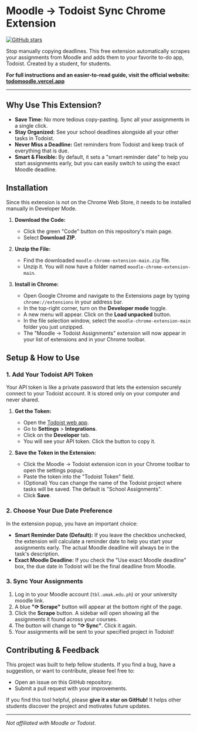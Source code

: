 # Moodle → Todoist Sync Chrome Extension

[![GitHub stars](https://img.shields.io/github/stars/samjoshuadud/moodle-chrome-extension?style=social)](https://github.com/samjoshuadud/moodle-chrome-extension/stargazers)

Stop manually copying deadlines. This free extension automatically scrapes your assignments from Moodle and adds them to your favorite to-do app, Todoist. Created by a student, for students.

**For full instructions and an easier-to-read guide, visit the official website: [todomoodle.vercel.app](https://todomoodle.vercel.app)**

---

## Why Use This Extension?

* **Save Time:** No more tedious copy-pasting. Sync all your assignments in a single click.
* **Stay Organized:** See your school deadlines alongside all your other tasks in Todoist.
* **Never Miss a Deadline:** Get reminders from Todoist and keep track of everything that is due.
* **Smart & Flexible:** By default, it sets a "smart reminder date" to help you start assignments early, but you can easily switch to using the exact Moodle deadline.

## Installation

Since this extension is not on the Chrome Web Store, it needs to be installed manually in Developer Mode.

1.  **Download the Code:**
    * Click the green "Code" button on this repository's main page.
    * Select **Download ZIP**.

2.  **Unzip the File:**
    * Find the downloaded `moodle-chrome-extension-main.zip` file.
    * Unzip it. You will now have a folder named `moodle-chrome-extension-main`.

3.  **Install in Chrome:**
    * Open Google Chrome and navigate to the Extensions page by typing `chrome://extensions` in your address bar.
    * In the top-right corner, turn on the **Developer mode** toggle.
    * A new menu will appear. Click on the **Load unpacked** button.
    * In the file selection window, select the `moodle-chrome-extension-main` folder you just unzipped.
    * The "Moodle → Todoist Assignments" extension will now appear in your list of extensions and in your Chrome toolbar.

## Setup & How to Use

### 1. Add Your Todoist API Token

Your API token is like a private password that lets the extension securely connect to your Todoist account. It is stored only on your computer and never shared.

1.  **Get the Token:**
    * Open the [Todoist web app](https://todoist.com).
    * Go to **Settings** > **Integrations**.
    * Click on the **Developer** tab.
    * You will see your API token. Click the button to copy it.

2.  **Save the Token in the Extension:**
    * Click the Moodle → Todoist extension icon in your Chrome toolbar to open the settings popup.
    * Paste the token into the "Todoist Token" field.
    * (Optional) You can change the name of the Todoist project where tasks will be saved. The default is "School Assignments".
    * Click **Save**.

### 2. Choose Your Due Date Preference

In the extension popup, you have an important choice:

* **Smart Reminder Date (Default):** If you leave the checkbox unchecked, the extension will calculate a reminder date to help you start your assignments early. The actual Moodle deadline will always be in the task's description.
* **Exact Moodle Deadline:** If you check the "Use exact Moodle deadline" box, the due date in Todoist will be the final deadline from Moodle.

### 3. Sync Your Assignments

1.  Log in to your Moodle account (`tbl.umak.edu.ph`) or your university moodle link.
2.  A blue **"⟳ Scrape"** button will appear at the bottom right of the page.
3.  Click the **Scrape** button. A sidebar will open showing all the assignments it found across your courses.
4.  The button will change to **"⟳ Sync"**. Click it again.
5.  Your assignments will be sent to your specified project in Todoist!

## Contributing & Feedback

This project was built to help fellow students. If you find a bug, have a suggestion, or want to contribute, please feel free to:

* Open an issue on this GitHub repository.
* Submit a pull request with your improvements.

If you find this tool helpful, please **give it a star on GitHub!** It helps other students discover the project and motivates future updates.

---

*Not affiliated with Moodle or Todoist.*
